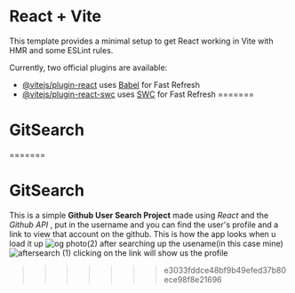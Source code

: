 
# React + Vite

This template provides a minimal setup to get React working in Vite with HMR and some ESLint rules.

Currently, two official plugins are available:

- [@vitejs/plugin-react](https://github.com/vitejs/vite-plugin-react/blob/main/packages/plugin-react/README.md) uses [Babel](https://babeljs.io/) for Fast Refresh
- [@vitejs/plugin-react-swc](https://github.com/vitejs/vite-plugin-react-swc) uses [SWC](https://swc.rs/) for Fast Refresh
=======
# GitSearch

=======
# GitSearch

This is a simple **Github User Search Project** made using *React* and the *Github API* , put in the username and you can find the user's profile and a link to view that account on the github. This is how the app looks when u load it up 
![og photo(2)](https://github.com/a-mix1/GitSearch/assets/127145709/c4bd6d6d-3af8-4e57-bb32-6f9d454a17f6)
after searching up the usename(in this case mine) 
![aftersearch (1)](https://github.com/a-mix1/GitSearch/assets/127145709/595d6e8d-b232-437c-bb96-9ea0b0cc1d3f)
clicking on the link 
will show us the profile
>>>>>>> e3033fddce48bf9b49efed37b80ece98f8e21696
